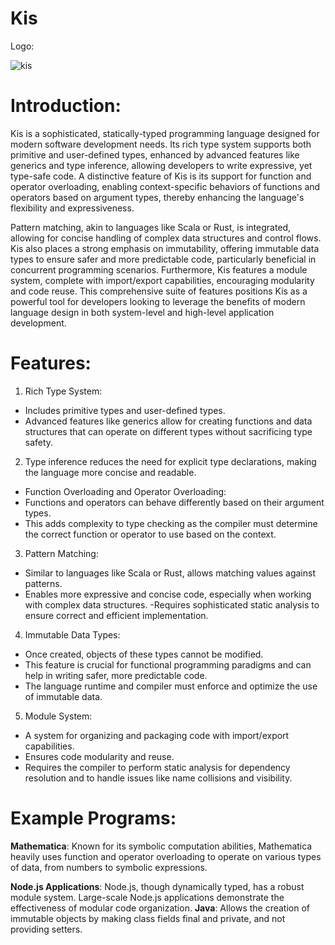 # Kis

Logo:

![kis](https://github.com/jmendo15/Kis/assets/72280816/1bf20903-0a1a-4ef3-bdbb-54f51496ea3a)

# Introduction:
Kis is a sophisticated, statically-typed programming language designed for modern software development needs. Its rich type system supports both primitive and user-defined types, enhanced by advanced features like generics and type inference, allowing developers to write expressive, yet type-safe code. A distinctive feature of Kis is its support for function and operator overloading, enabling context-specific behaviors of functions and operators based on argument types, thereby enhancing the language's flexibility and expressiveness.

Pattern matching, akin to languages like Scala or Rust, is integrated, allowing for concise handling of complex data structures and control flows. Kis also places a strong emphasis on immutability, offering immutable data types to ensure safer and more predictable code, particularly beneficial in concurrent programming scenarios. Furthermore, Kis features a module system, complete with import/export capabilities, encouraging modularity and code reuse. This comprehensive suite of features positions Kis as a powerful tool for developers looking to leverage the benefits of modern language design in both system-level and high-level application development.


# Features:
1. Rich Type System:
- Includes primitive types and user-defined types.
- Advanced features like generics allow for creating functions and data structures that can operate on different types without sacrificing type safety.
2. Type inference reduces the need for explicit type declarations, making the language more concise and readable.
- Function Overloading and Operator Overloading:
- Functions and operators can behave differently based on their argument types.
- This adds complexity to type checking as the compiler must determine the correct function or operator to use based on the context.
3. Pattern Matching:
- Similar to languages like Scala or Rust, allows matching values against patterns.
- Enables more expressive and concise code, especially when working with complex data structures.
-Requires sophisticated static analysis to ensure correct and efficient implementation.

4. Immutable Data Types:
- Once created, objects of these types cannot be modified.
- This feature is crucial for functional programming paradigms and can help in writing safer, more predictable code.
- The language runtime and compiler must enforce and optimize the use of immutable data.
  
5. Module System:
- A system for organizing and packaging code with import/export capabilities.
- Ensures code modularity and reuse.
- Requires the compiler to perform static analysis for dependency resolution and to handle issues like name collisions and visibility.

# Example Programs:
**Mathematica**: Known for its symbolic computation abilities, Mathematica heavily uses function and operator overloading to operate on various types of data, from numbers to symbolic expressions.

**Node.js Applications**: Node.js, though dynamically typed, has a robust module system. Large-scale Node.js applications demonstrate the effectiveness of modular code organization.
**Java**: Allows the creation of immutable objects by making class fields final and private, and not providing setters.

